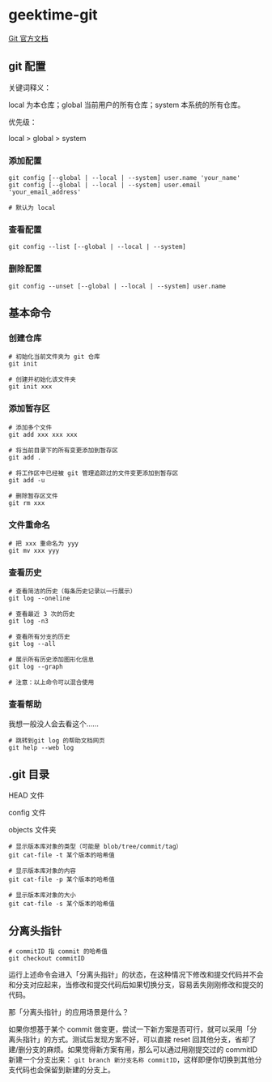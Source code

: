 # geektime-git

[Git 官方文档](https://git-scm.com/book/zh/v2)

## git 配置

关键词释义：

local 为本仓库；global 当前用户的所有仓库；system 本系统的所有仓库。

优先级：

local > global > system

### 添加配置

```
git config [--global | --local | --system] user.name 'your_name'
git config [--global | --local | --system] user.email 'your_email_address'

# 默认为 local
```

### 查看配置

```
git config --list [--global | --local | --system]
```
### 删除配置

```
git config --unset [--global | --local | --system] user.name
```

## 基本命令

### 创建仓库

```
# 初始化当前文件夹为 git 仓库
git init 

# 创建并初始化该文件夹
git init xxx
```

### 添加暂存区

```
# 添加多个文件
git add xxx xxx xxx

# 将当前目录下的所有变更添加到暂存区
git add .

# 将工作区中已经被 git 管理追踪过的文件变更添加到暂存区
git add -u

# 删除暂存区文件
git rm xxx
```

### 文件重命名

```
# 把 xxx 重命名为 yyy
git mv xxx yyy
```

### 查看历史

```
# 查看简洁的历史（每条历史记录以一行展示）
git log --oneline

# 查看最近 3 次的历史
git log -n3

# 查看所有分支的历史
git log --all

# 展示所有历史添加图形化信息
git log --graph

# 注意：以上命令可以混合使用
```

### 查看帮助

我想一般没人会去看这个……

```
# 跳转到git log 的帮助文档网页
git help --web log
```

## .git 目录

HEAD 文件

config 文件

objects 文件夹

```
# 显示版本库对象的类型（可能是 blob/tree/commit/tag）
git cat-file -t 某个版本的哈希值

# 显示版本库对象的内容
git cat-file -p 某个版本的哈希值

# 显示版本库对象的大小
git cat-file -s 某个版本的哈希值
```

## 分离头指针

```
# commitID 指 commit 的哈希值
git checkout commitID
```

运行上述命令会进入「分离头指针」的状态，在这种情况下修改和提交代码并不会和分支对应起来，当修改和提交代码后如果切换分支，容易丢失刚刚修改和提交的代码。

那「分离头指针」的应用场景是什么？

如果你想基于某个 commit 做变更，尝试一下新方案是否可行，就可以采用「分离头指针」的方式。测试后发现方案不好，可以直接 reset 回其他分支，省却了建/删分支的麻烦。如果觉得新方案有用，那么可以通过用刚提交过的 commitID 新建一个分支出来： `git branch 新分支名称 commitID`，这样即便你切换到其他分支代码也会保留到新建的分支上。




